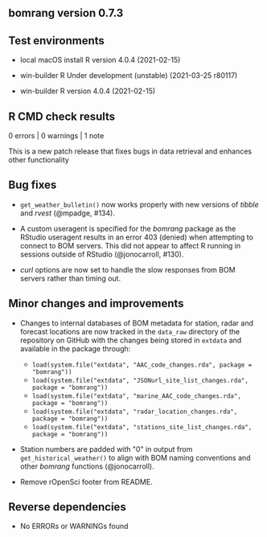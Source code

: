 ## bomrang version 0.7.3

## Test environments

- local macOS install R version  4.0.4 (2021-02-15)

- win-builder R Under development (unstable) (2021-03-25 r80117)

- win-builder R version   4.0.4 (2021-02-15)

## R CMD check results

0 errors | 0 warnings | 1 note

This is a new patch release that fixes bugs in data retrieval and enhances other functionality

## Bug fixes

* `get_weather_bulletin()` now works properly with new versions of *tibble* and *rvest* (@mpadge, #134).

* A custom useragent is specified for the *bomrang* package as the RStudio useragent results in an error 403 (denied) when attempting to connect to BOM servers. This did not appear to affect R running in sessions outside of RStudio (@jonocarroll, #130).

* _curl_ options are now set to handle the slow responses from BOM servers rather than timing out.

## Minor changes and improvements

* Changes to internal databases of BOM metadata for station, radar and forecast locations are now tracked in the `data_raw` directory of the repository on GitHub with the changes being stored in `extdata` and available in the package through:
  * `load(system.file("extdata", "AAC_code_changes.rda", package = "bomrang"))`
  * `load(system.file("extdata", "JSONurl_site_list_changes.rda", package = "bomrang"))`
  * `load(system.file("extdata", "marine_AAC_code_changes.rda", package = "bomrang"))`
  * `load(system.file("extdata", "radar_location_changes.rda", package = "bomrang"))`
  * `load(system.file("extdata", "stations_site_list_changes.rda", package = "bomrang"))`
  
* Station numbers are padded with "0" in output from `get_historical_weather()` to align with BOM naming conventions and other _bomrang_ functions (@jonocarroll).

* Remove rOpenSci footer from README.

## Reverse dependencies

* No ERRORs or WARNINGs found
